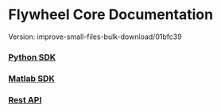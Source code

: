 # Flywheel Core Documentation
Version: improve-small-files-bulk-download/01bfc39

### [Python SDK](python/)

### [Matlab SDK](matlab/)

### [Rest API](swagger/index.html)

